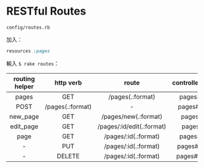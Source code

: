 # RESTful Routes

`config/routes.rb`

加入：

```ruby
resources :pages
```

輸入 `$ rake routes`：

| routing helper | http verb | route | controller#action
|:--:|:--:|:--:|:--:|
| pages | GET | /pages(.:format) | pages#index
| POST | /pages(.:format) | - | pages#create |
| new_page | GET | /pages/new(.:format) | pages#new |
| edit_page | GET | /pages/:id/edit(.:format) | pages#edit |
| page | GET | /pages/:id(.:format) | pages#show |
| - | PUT | /pages/:id(.:format) | pages#update |
| - | DELETE | /pages/:id(.:format) | pages#destroy |